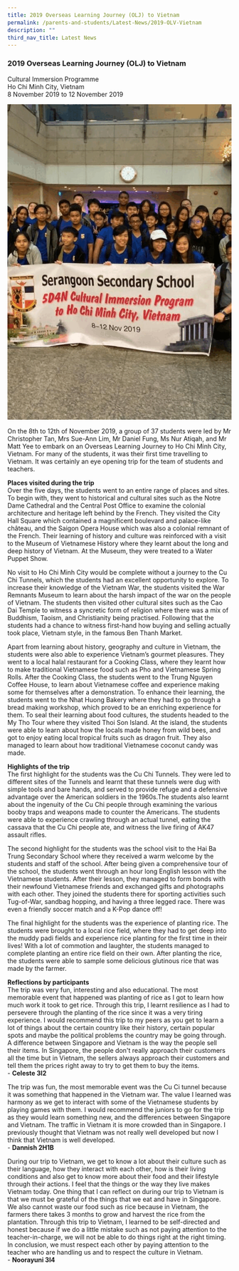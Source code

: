 ```yaml
---
title: 2019 Overseas Learning Journey (OLJ) to Vietnam
permalink: /parents-and-students/Latest-News/2019-OLV-Vietnam
description: ""
third_nav_title: Latest News
---
```

### 2019 Overseas Learning Journey (OLJ) to Vietnam

Cultural Immersion Programme <br>
Ho Chi Minh City, Vietnam <br>
8 November 2019 to 12 November 2019 

![](/images/OLG%20Vietnam.gif)

On the 8th to 12th of November 2019, a group of 37 students were led by Mr Christopher Tan, Mrs Sue-Ann Lim, Mr Daniel Fung, Ms Nur Atiqah, and Mr Matt Yee to embark on an Overseas Learning Journey to Ho Chi Minh City, Vietnam. For many of the students, it was their first time travelling to Vietnam. It was certainly an eye opening trip for the team of students and teachers.

**Places visited during the trip** <br>
Over the five days, the students went to an entire range of places and sites. To begin with, they went to historical and cultural sites such as the Notre Dame Cathedral and the Central Post Office to examine the colonial architecture and heritage left behind by the French. They visited the City Hall Square which contained a magnificent boulevard and palace-like château, and the Saigon Opera House which was also a colonial remnant of the French. Their learning of history and culture was reinforced with a visit to the Museum of Vietnamese History where they learnt about the long and deep history of Vietnam. At the Museum, they were treated to a Water Puppet Show.

No visit to Ho Chi Minh City would be complete without a journey to the Cu Chi Tunnels, which the students had an excellent opportunity to explore. To increase their knowledge of the Vietnam War, the students visited the War Remnants Museum to learn about the harsh impact of the war on the people of Vietnam. The students then visited other cultural sites such as the Cao Dai Temple to witness a syncretic form of religion where there was a mix of Buddhism, Taoism, and Christianity being practised. Following that the students had a chance to witness first-hand how buying and selling actually took place, Vietnam style, in the famous Ben Thanh Market.

Apart from learning about history, geography and culture in Vietnam, the students were also able to experience Vietnam’s gourmet pleasures. They went to a local halal restaurant for a Cooking Class, where they learnt how to make traditional Vietnamese food such as Pho and Vietnamese Spring Rolls. After the Cooking Class, the students went to the Trung Nguyen Coffee House, to learn about Vietnamese coffee and experience making some for themselves after a demonstration. To enhance their learning, the students went to the Nhat Huong Bakery where they had to go through a bread making workshop, which proved to be an enriching experience for them. To seal their learning about food cultures, the students headed to the My Tho Tour where they visited Thoi Son Island. At the island, the students were able to learn about how the locals made honey from wild bees, and got to enjoy eating local tropical fruits such as dragon fruit. They also managed to learn about how traditional Vietnamese coconut candy was made.

**Highlights of the trip**<br>
The first highlight for the students was the Cu Chi Tunnels. They were led to different sites of the Tunnels and learnt that these tunnels were dug with simple tools and bare hands, and served to provide refuge and a defensive advantage over the American soldiers in the 1960s.The students also learnt about the ingenuity of the Cu Chi people through examining the various booby traps and weapons made to counter the Americans. The students were able to experience crawling through an actual tunnel, eating the cassava that the Cu Chi people ate, and witness the live firing of AK47 assault rifles.

The second highlight for the students was the school visit to the Hai Ba Trung Secondary School where they received a warm welcome by the students and staff of the school. After being given a comprehensive tour of the school, the students went through an hour long English lesson with the Vietnamese students. After their lesson, they managed to form bonds with their newfound Vietnamese friends and exchanged gifts and photographs with each other. They joined the students there for sporting activities such Tug-of-War, sandbag hopping, and having a three legged race. There was even a friendly soccer match and a K-Pop dance off!

The final highlight for the students was the experience of planting rice. The students were brought to a local rice field, where they had to get deep into the muddy padi fields and experience rice planting for the first time in their lives! With a lot of commotion and laughter, the students managed to complete planting an entire rice field on their own. After planting the rice, the students were able to sample some delicious glutinous rice that was made by the farmer.

**Reflections by participants** <br>
The trip was very fun, interesting and also educational. The most memorable event that happened was planting of rice as I got to learn how much work it took to get rice. Through this trip, I learnt resilience as I had to persevere through the planting of the rice since it was a very tiring experience. I would recommend this trip to my peers as you get to learn a lot of things about the certain country like their history, certain popular spots and maybe the political problems the country may be going through. A difference between Singapore and Vietnam is the way the people sell their items. In Singapore, the people don't really approach their customers all the time but in Vietnam, the sellers always approach their customers and tell them the prices right away to try to get them to buy the items. <br> - **Celeste 3I2**

The trip was fun, the most memorable event was the Cu Ci tunnel because it was something that happened in the Vietnam war. The value I learned was harmony as we get to interact with some of the Vietnamese students by playing games with them. I would recommend the juniors to go for the trip as they would learn something new, and the differences between Singapore and Vietnam. The traffic in Vietnam it is more crowded than in Singapore. I previously thought that Vietnam was not really well developed but now I think that Vietnam is well developed. <br> - **Dannish 2H1B**

During our trip to Vietnam, we get to know a lot about their culture such as their language, how they interact with each other, how is their living conditions and also get to know more about their food and their lifestyle through their actions. I feel that the things or the way they live makes Vietnam today. One thing that I can reflect on during our trip to Vietnam is that we must be grateful of the things that we eat and have in Singapore. We also cannot waste our food such as rice because in Vietnam, the farmers there takes 3 months to grow and harvest the rice from the plantation. Through this trip to Vietnam, I learned to be self-directed and honest because if we do a little mistake such as not paying attention to the teacher-in-charge, we will not be able to do things right at the right timing. In conclusion, we must respect each other by paying attention to the teacher who are handling us and to respect the culture in Vietnam. 
<br> - **Noorayuni 3I4**